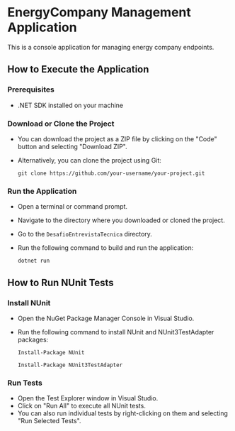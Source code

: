 # EnergyCompany Management Application

This is a console application for managing energy company endpoints.

## How to Execute the Application

### Prerequisites
- .NET SDK installed on your machine

### Download or Clone the Project
- You can download the project as a ZIP file by clicking on the "Code" button and selecting "Download ZIP".
- Alternatively, you can clone the project using Git:
  
    `git clone https://github.com/your-username/your-project.git`

### Run the Application
- Open a terminal or command prompt.
- Navigate to the directory where you downloaded or cloned the project.
- Go to the `DesafioEntrevistaTecnica` directory.
- Run the following command to build and run the application:

    `dotnet run`

## How to Run NUnit Tests

### Install NUnit
- Open the NuGet Package Manager Console in Visual Studio.
- Run the following command to install NUnit and NUnit3TestAdapter packages:
  
    `Install-Package NUnit`
  
    `Install-Package NUnit3TestAdapter`

### Run Tests
- Open the Test Explorer window in Visual Studio.
- Click on "Run All" to execute all NUnit tests.
- You can also run individual tests by right-clicking on them and selecting "Run Selected Tests".

